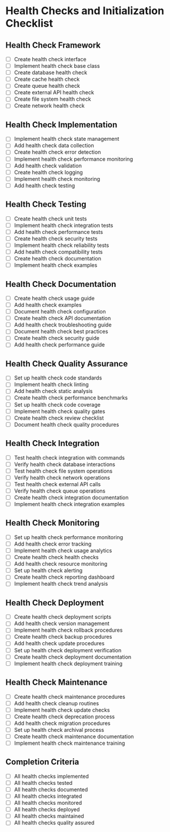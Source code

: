 # Health Checks and Initialization Checklist

## Health Check Framework
- [ ] Create health check interface
- [ ] Implement health check base class
- [ ] Create database health check
- [ ] Create cache health check
- [ ] Create queue health check
- [ ] Create external API health check
- [ ] Create file system health check
- [ ] Create network health check

## Health Check Implementation
- [ ] Implement health check state management
- [ ] Add health check data collection
- [ ] Create health check error detection
- [ ] Implement health check performance monitoring
- [ ] Add health check validation
- [ ] Create health check logging
- [ ] Implement health check monitoring
- [ ] Add health check testing

## Health Check Testing
- [ ] Create health check unit tests
- [ ] Implement health check integration tests
- [ ] Add health check performance tests
- [ ] Create health check security tests
- [ ] Implement health check reliability tests
- [ ] Add health check compatibility tests
- [ ] Create health check documentation
- [ ] Implement health check examples

## Health Check Documentation
- [ ] Create health check usage guide
- [ ] Add health check examples
- [ ] Document health check configuration
- [ ] Create health check API documentation
- [ ] Add health check troubleshooting guide
- [ ] Document health check best practices
- [ ] Create health check security guide
- [ ] Add health check performance guide

## Health Check Quality Assurance
- [ ] Set up health check code standards
- [ ] Implement health check linting
- [ ] Add health check static analysis
- [ ] Create health check performance benchmarks
- [ ] Set up health check code coverage
- [ ] Implement health check quality gates
- [ ] Create health check review checklist
- [ ] Document health check quality procedures

## Health Check Integration
- [ ] Test health check integration with commands
- [ ] Verify health check database interactions
- [ ] Test health check file system operations
- [ ] Verify health check network operations
- [ ] Test health check external API calls
- [ ] Verify health check queue operations
- [ ] Create health check integration documentation
- [ ] Implement health check integration examples

## Health Check Monitoring
- [ ] Set up health check performance monitoring
- [ ] Add health check error tracking
- [ ] Implement health check usage analytics
- [ ] Create health check health checks
- [ ] Add health check resource monitoring
- [ ] Set up health check alerting
- [ ] Create health check reporting dashboard
- [ ] Implement health check trend analysis

## Health Check Deployment
- [ ] Create health check deployment scripts
- [ ] Add health check version management
- [ ] Implement health check rollback procedures
- [ ] Create health check backup procedures
- [ ] Add health check update procedures
- [ ] Set up health check deployment verification
- [ ] Create health check deployment documentation
- [ ] Implement health check deployment training

## Health Check Maintenance
- [ ] Create health check maintenance procedures
- [ ] Add health check cleanup routines
- [ ] Implement health check update checks
- [ ] Create health check deprecation process
- [ ] Add health check migration procedures
- [ ] Set up health check archival process
- [ ] Create health check maintenance documentation
- [ ] Implement health check maintenance training

## Completion Criteria
- [ ] All health checks implemented
- [ ] All health checks tested
- [ ] All health checks documented
- [ ] All health checks integrated
- [ ] All health checks monitored
- [ ] All health checks deployed
- [ ] All health checks maintained
- [ ] All health checks quality assured 